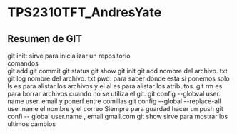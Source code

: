 # TPS2310TFT_AndresYate
## Resumen de GIT
git init: sirve para inicializar un repositorio  
comandos  
git add
git commit
git status
git show
git init
git add nombre del archivo. txt
git log nombre del archivo. txt
pwd: para saber donde esta 
si ponemos solo ls es para alistar los archivos y el al es para alistar los atributos.
git rm es para borrar archivos cuando no se utiliza el git. 
git config --globval user. name user. email y ponerf entre comillas 
git config --global --replace-all user.name
el nombre y el correo 
Siempre para guardad hacer un push
git confi -- global user.name , email gmail.com
git show sirve para mostrar los ultimos cambios 